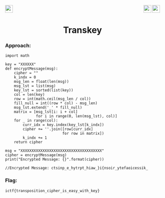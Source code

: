 <div>
   <a href="https://indy.ctf.eng.run/challenge/16"><img src="https://img.shields.io/badge/Transkey: %20-Click%20to%20Solve-green[700]" height="25"></a>
    <img src="https://img.shields.io/badge/Points%3A-179-red" align="right" height="25">
<img src="https://img.shields.io/badge/Category%3A%20-Crypto-orange" align="right" height="25">
</div>

<div align="center">
    <h1>Transkey</h1>
</div>

### Approach:

```
import math

key = "XXXXXX"
def encryptMessage(msg):
    cipher = ""
    k_indx = 0
    msg_len = float(len(msg))
    msg_lst = list(msg)
    key_lst = sorted(list(key))
    col = len(key)
    row = int(math.ceil(msg_len / col))
    fill_null = int((row * col) - msg_len)
    msg_lst.extend('_' * fill_null)
    matrix = [msg_lst[i: i + col]
              for i in range(0, len(msg_lst), col)]
    for _ in range(col):
        curr_idx = key.index(key_lst[k_indx])
        cipher += ''.join([row[curr_idx]
                          for row in matrix])
        k_indx += 1
    return cipher

msg = "XXXXXXXXXXXXXXXXXXXXXXXXXXXXXXXXXXXXX"
cipher = encryptMessage(msg)
print("Encrypted Message: {}".format(cipher))

//Encrypted Message: ctsinp_e_hytrpt_hiaw_}i{nsoir_ytefaoicessik_
```


### Flag: 

```ictf{transposition_cipher_is_easy_with_key}```
